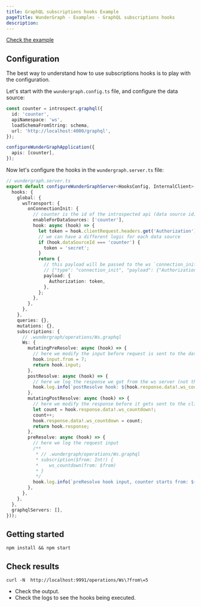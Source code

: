 ```yaml
---
title: GraphQL subscriptions hooks Example
pageTitle: WunderGraph - Examples - GraphQL subscriptions hooks
description:
---
```


[Check the example](https://github.com/wundergraph/wundergraph/tree/main/examples/graphql-subscriptions-hooks)

## Configuration

The best way to understand how to use subscriptions hooks is to play with the configuration.

Let's start with the `wundergraph.config.ts` file, and configure the data source:

```typescript
const counter = introspect.graphql({
  id: 'counter',
  apiNamespace: 'ws',
  loadSchemaFromString: schema,
  url: 'http://localhost:4000/graphql',
});

configureWunderGraphApplication({
  apis: [counter],
});
```

Now let's configure the hooks in the `wundergraph.server.ts` file:

```typescript
// wundergraph.server.ts
export default configureWunderGraphServer<HooksConfig, InternalClient>(() => ({
  hooks: {
    global: {
      wsTransport: {
        onConnectionInit: {
          // counter is the id of the introspected api (data source id), defined in the wundergraph.config.ts
          enableForDataSources: ['counter'],
          hook: async (hook) => {
            let token = hook.clientRequest.headers.get('Authorization') || '';
            // we can have a different logic for each data source
            if (hook.dataSourceId === 'counter') {
              token = 'secret';
            }
            return {
              // this payload will be passed to the ws `connection_init` message payload
              // {"type": "connection_init", "payload": {"Authorization": "secret"}}
              payload: {
                Authorization: token,
              },
            };
          },
        },
      },
    },
    queries: {},
    mutations: {},
    subscriptions: {
      // .wundergraph/operations/Ws.graphql
      Ws: {
        mutatingPreResolve: async (hook) => {
          // here we modify the input before request is sent to the data source
          hook.input.from = 7;
          return hook.input;
        },
        postResolve: async (hook) => {
          // here we log the response we got from the ws server (not the modified one)
          hook.log.info(`postResolve hook: ${hook.response.data!.ws_countdown}`);
        },
        mutatingPostResolve: async (hook) => {
          // here we modify the response before it gets sent to the client
          let count = hook.response.data!.ws_countdown!;
          count++;
          hook.response.data!.ws_countdown = count;
          return hook.response;
        },
        preResolve: async (hook) => {
          // here we log the request input
          /**
           * // .wundergraph/operations/Ws.graphql
           * subscription($from: Int!) {
           * 	ws_countdown(from: $from)
           * }
           */
          hook.log.info(`preResolve hook input, counter starts from: ${hook.input.from}`);
        },
      },
    },
  },
  graphqlServers: [],
}));
```

## Getting started

```shell
npm install && npm start
```

## Check results

```shell
curl -N  http://localhost:9991/operations/Ws\?from\=5
```

- Check the output.
- Check the logs to see the hooks being executed.
